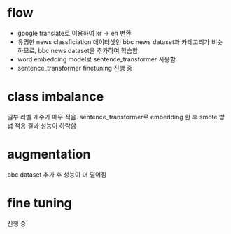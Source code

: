 # flow
- google translate로 이용하여 kr -> en 변환
- 유명한 news classficiation 데이터셋인 bbc news dataset과 카테고리가 비슷하므로,
bbc news dataset을 추가하여 학습함
- word embedding model로 sentence_transformer 사용함
- sentence_transformer finetuning 진행 중

# class imbalance
일부 라벨 개수가 매우 적음.
sentence_transformer로 embedding 한 후 smote 방법 적용 결과 성능이 하락함

# augmentation
bbc dataset 추가 후 성능이 더 떨어짐

# fine tuning
진행 중 


